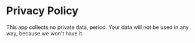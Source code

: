 # Privacy Policy

This app collects no private data, period. Your data will not be used in any way, because we won't have it.
